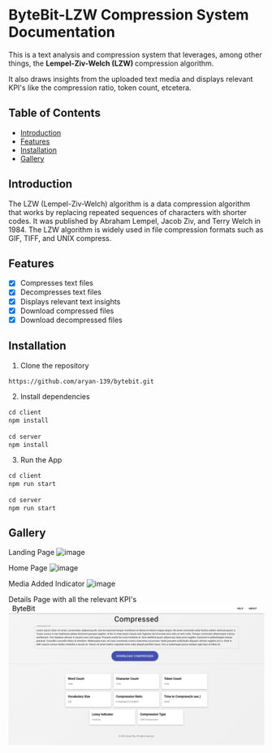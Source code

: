# ByteBit-LZW Compression System Documentation

This is a text analysis and compression system that leverages, among other things, the <strong> Lempel-Ziv-Welch (LZW) </strong> compression algorithm. 

It also draws insights from the uploaded text media and displays relevant KPI's like the compression ratio, token count, etcetera.

## Table of Contents
- [Introduction](#introduction)
- [Features](#features)
- [Installation](#installation)
- [Gallery](#gallery)

## Introduction

The LZW (Lempel-Ziv-Welch) algorithm is a data compression algorithm that works by replacing repeated sequences of characters with shorter codes. It was published by Abraham Lempel, Jacob Ziv, and Terry Welch in 1984. The LZW algorithm is widely used in file compression formats such as GIF, TIFF, and UNIX compress.

## Features

- [x] Compresses text files
- [x] Decompresses text files
- [x] Displays relevant text insights
- [x] Download compressed files
- [x] Download decompressed files

## Installation

1. Clone the repository

```
https://github.com/aryan-139/bytebit.git
```
2. Install dependencies

```
cd client
npm install

cd server
npm install
```

3. Run the App

```
cd client 
npm run start 

cd server 
npm run start
```

## Gallery 

Landing Page
![image](https://github.com/aryan-139/bytebit/blob/main/media/main.png)

Home Page
![image](https://github.com/aryan-139/bytebit/blob/main/media/compress.png)

Media Added Indicator
![image](https://github.com/aryan-139/bytebit/blob/main/media/media-added.png)

Details Page with all the relevant KPI's
![image](https://github.com/aryan-139/bytebit/blob/main/media/details.png)

